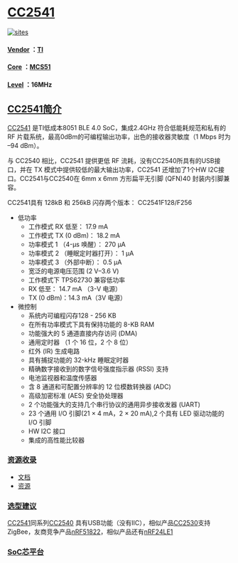 ﻿# [CC2541](https://github.com/SoCXin/CC2541)

[![sites](http://182.61.61.133/link/resources/SoC.png)](http://www.SoC.Xin)

#### [Vendor](https://github.com/SoCXin/Vendor) ：[TI](https://github.com/SoCXin/TI)
#### [Core](https://github.com/SoCXin/8051) ：[MCS51](https://github.com/SoCXin/8051)
#### [Level](https://github.com/SoCXin/Level) ：16MHz

## [CC2541简介](https://github.com/SoCXin/CC2541/wiki)

[CC2541](http://www.ti.com.cn/product/cn/CC2541) 是TI低成本8051 BLE 4.0 SoC，集成2.4GHz 符合低能耗规范和私有的 RF 片载系统，最高0dBm的可编程输出功率，出色的接收器灵敏度（1 Mbps 时为 –94 dBm）。

与 CC2540 相比，CC2541 提供更低 RF 流耗，没有CC2540所具有的USB接口，并在 TX 模式中提供较低的最大输出功率，CC2541 还增加了1个HW I2C接口。CC2541与CC2540在 6mm x 6mm 方形扁平无引脚 (QFN)40 封装内引脚兼容。

CC2541具有 128kB 和 256kB 闪存两个版本： CC2541F128/F256

- 低功率
	* 工作模式 RX 低至： 17.9 mA
	* 工作模式 TX (0 dBm)： 18.2 mA
	* 功率模式 1 （4-µs 唤醒）： 270 µA
	* 功率模式 2 （睡眠定时器打开）： 1 µA
	* 功率模式 3 （外部中断）： 0.5 µA
	* 宽泛的电源电压范围 (2 V–3.6 V)
	* 工作模式下 TPS62730 兼容低功率
	* RX 低至： 14.7 mA （3-V 电源）
	* TX (0 dBm)：14.3 mA（3V 电源）
- 微控制
	* 系统内可编程闪存128 - 256 KB
	* 在所有功率模式下具有保持功能的 8-KB RAM
	* 功能强大的 5 通道直接内存访问 (DMA)
	* 通用定时器 （1 个 16 位，2 个 8 位）
	* 红外 (IR) 生成电路
	* 具有捕捉功能的 32-kHz 睡眠定时器
	* 精确数字接收到的数字信号强度指示器 (RSSI) 支持
	* 电池监视器和温度传感器
	* 含 8 通道和可配置分辨率的 12 位模数转换器 (ADC)
	* 高级加密标准 (AES) 安全协处理器
	* 2 个功能强大的支持几个串行协议的通用异步接收发器 (UART)
	* 23 个通用 I/O 引脚(21 × 4 mA，2 × 20 mA),2 个具有 LED 驱动功能的 I/O 引脚
	* HW I2C 接口
	* 集成的高性能比较器


### [资源收录](https://github.com/SoCXin)

* [文档](docs/)
* [资源](src/)

### [选型建议](https://github.com/SoCXin)

[CC2541](https://github.com/SoCXin/CC2541)同系列[CC2540](https://github.com/SoCXin/CC2540) 具有USB功能（没有IIC），相似产品[CC2530](https://github.com/SoCXin/CC2530)支持ZigBee，友商竞争产品[nRF51822](https://github.com/SoCXin/nRF51822)，相似产品还有[nRF24LE1](https://github.com/SoCXin/nRF24LE1)

###  [SoC芯平台](http://www.SoC.Xin)
